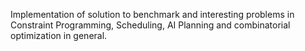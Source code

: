 Implementation of solution to benchmark and interesting problems in Constraint Programming, Scheduling, AI Planning and combinatorial optimization in general.